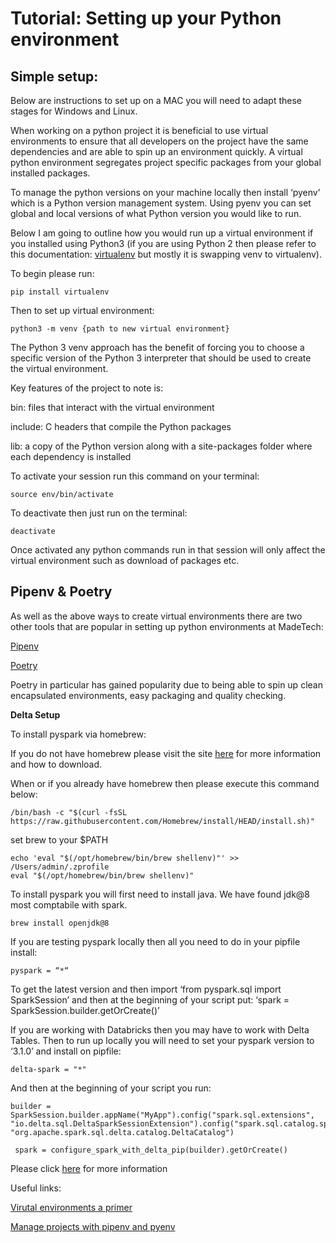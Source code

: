 # Tutorial: Setting up your Python environment

## Simple setup:

Below are instructions to set up on a MAC you will need to adapt these stages for Windows and Linux.

When working on a python project it is beneficial to use virtual environments to ensure that all developers on the project have the same dependencies and are able to spin up an environment quickly. A virtual python environment segregates project specific packages from your global installed packages.

To manage the python versions on your machine locally then install ‘pyenv’ which is a Python version management system. Using pyenv you can set global and local versions of what Python version you would like to run.

Below I am going to outline how you would run up a virtual environment if you installed using Python3 (if you are using Python 2 then please refer to this documentation: [virtualenv](https://packaging.python.org/en/latest/key_projects/#virtualenv) but mostly it is swapping venv to virtualenv).   

To begin please run:

```shell
pip install virtualenv
```

Then to set up virtual environment:

```shell
python3 -m venv {path to new virtual environment}
```

The Python 3 venv approach has the benefit of forcing you to choose a specific version of the Python 3 interpreter that should be used to create the virtual environment. 

Key features of the project to note is:

bin: files that interact with the virtual environment

include: C headers that compile the Python packages

lib: a copy of the Python version along with a site-packages folder where each dependency is installed

To activate your session run this command on your terminal:

```shell
source env/bin/activate
```
 
To deactivate then just run on the terminal:

```shell
deactivate
``` 

Once activated any python commands run in that session will only affect the virtual environment such as download of packages etc. 

## Pipenv & Poetry

As well as the above ways to create virtual environments there are two other tools that are popular in setting up python environments at MadeTech: 

[Pipenv](https://pypi.org/project/pipenv/)

[Poetry](https://python-poetry.org/)

Poetry in particular has gained popularity due to being able to spin up clean encapsulated environments, easy packaging and quality checking.

**Delta Setup**

To install pyspark via homebrew:

If you do not have homebrew please visit the site [here](https://brew.sh/) for more information and how to download.

When or if you already have homebrew then please execute this command below:


```shell
/bin/bash -c "$(curl -fsSL https://raw.githubusercontent.com/Homebrew/install/HEAD/install.sh)"
```

set brew to your $PATH

```shell
echo 'eval "$(/opt/homebrew/bin/brew shellenv)"' >> /Users/admin/.zprofile
eval "$(/opt/homebrew/bin/brew shellenv)"
```

To install pyspark you will first need to install java. We have found jdk@8 most comptabile with spark.

```shell
brew install openjdk@8
```

If you are testing pyspark locally then all you need to do in your pipfile install:

```
pyspark = “*“
```

To get the latest version and then import ‘from pyspark.sql import SparkSession’  and then at the beginning of your script put: ‘spark = SparkSession.builder.getOrCreate()’ 

If you are working with Databricks then you may have to work with Delta Tables. Then to run up locally you will need to set your pyspark version to ‘3.1.0’ and install on pipfile: 

```
delta-spark = "*"  
```

And then at the beginning of your script you run: 

```
builder = SparkSession.builder.appName("MyApp").config("spark.sql.extensions", "io.delta.sql.DeltaSparkSessionExtension").config("spark.sql.catalog.spark_catalog", "org.apache.spark.sql.delta.catalog.DeltaCatalog")
 
 spark = configure_spark_with_delta_pip(builder).getOrCreate()
```

Please click [here](https://docs.delta.io/latest/quick-start.html#set-up-project) for more information


Useful links:

[Virutal environments a primer](https://realpython.com/python-virtual-environments-a-primer/)

[Manage projects with pipenv and pyenv](https://www.rootstrap.com/blog/how-to-manage-your-python-projects-with-pipenv-pyenv/)
